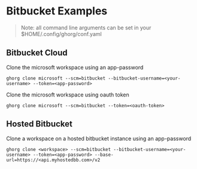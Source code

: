 # Bitbucket Examples

> Note: all command line arguments can be set in your $HOME/.config/ghorg/conf.yaml

## Bitbucket Cloud

Clone the microsoft workspace using an app-password

```
ghorg clone microsoft --scm=bitbucket --bitbucket-username=<your-username> --token=<app-password>
```

Clone the microsoft workspace using oauth token

```
ghorg clone microsoft --scm=bitbucket --token=<oauth-token>
```

## Hosted Bitbucket

Clone a workspace on a hosted bitbucket instance using an app-password

```
ghorg clone <workspace> --scm=bitbucket --bitbucket-username=<your-username> --token=<app-password> --base-url=https://<api.myhostedbb.com>/v2
```
